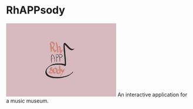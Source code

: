 # RhAPPsody
<p>
<img src="img/logo.jpg" alt="RhAPPsody-logo" width="300"/> An interactive application for a music museum. 
</p>

